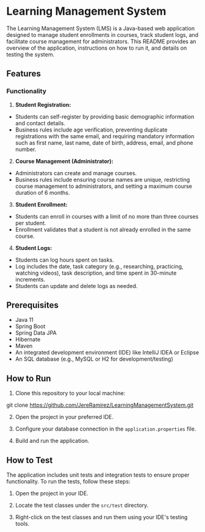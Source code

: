 # Learning Management System

The Learning Management System (LMS) is a Java-based web application designed to manage student enrollments in courses, track student logs, and facilitate course management for administrators. This README provides an overview of the application, instructions on how to run it, and details on testing the system.

## Features

### Functionality

1. **Student Registration:**
  - Students can self-register by providing basic demographic information and contact details.
  - Business rules include age verification, preventing duplicate registrations with the same email, and requiring mandatory information such as first name, last name, date of birth, address, email, and phone number.

2. **Course Management (Administrator):**
  - Administrators can create and manage courses.
  - Business rules include ensuring course names are unique, restricting course management to administrators, and setting a maximum course duration of 6 months.

3. **Student Enrollment:**
  - Students can enroll in courses with a limit of no more than three courses per student.
  - Enrollment validates that a student is not already enrolled in the same course.

4. **Student Logs:**
  - Students can log hours spent on tasks.
  - Log includes the date, task category (e.g., researching, practicing, watching videos), task description, and time spent in 30-minute increments.
  - Students can update and delete logs as needed.

## Prerequisites

- Java 11
- Spring Boot
- Spring Data JPA
- Hibernate
- Maven
- An integrated development environment (IDE) like IntelliJ IDEA or Eclipse
- An SQL database (e.g., MySQL or H2 for development/testing)

## How to Run

1. Clone this repository to your local machine:

git clone https://github.com/JereRamirez/LearningManagementSystem.git


2. Open the project in your preferred IDE.

3. Configure your database connection in the `application.properties` file.

4. Build and run the application.

## How to Test

The application includes unit tests and integration tests to ensure proper functionality. To run the tests, follow these steps:

1. Open the project in your IDE.

2. Locate the test classes under the `src/test` directory.

3. Right-click on the test classes and run them using your IDE's testing tools.


